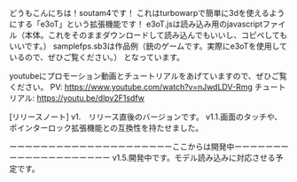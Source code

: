 どうもこんにちは！soutam4です！
これはturbowarpで簡単に3dを使えるようにする「e3oT」という拡張機能です！
e3oT.jsは読み込み用のjavascriptファイル（本体。これをそのままダウンロードして読み込んでもいいし、コピペしてもいいです。）
samplefps.sb3は作品例（銃のゲームです。実際にe3oTを使用しているので、ぜひご覧ください。）
となっています。

youtubeにプロモーション動画とチュートリアルをあげていますので、ぜひご覧ください。
PV: https://www.youtube.com/watch?v=nJwdLDV-Rmg
チュートリアル: https://youtu.be/dlpv2F1sdfw

[リリースノート]
v1.　リリース直後のバージョンです。
v1.1.画面のタッチや、ポインターロック拡張機能との互換性を持たせました。

ーーーーーーーーーーーーーーーーーーーーーここからは開発中ーーーーーーーーーーーーーーーーーーーー
v1.5.開発中です。モデル読み込みに対応させる予定です。
